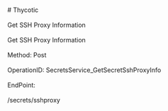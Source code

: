 <br>#     Thycotic</br>
<br>Get SSH Proxy Information</br>
<br>Get SSH Proxy Information</br>
<br>Method: Post</br>
<br>OperationID: SecretsService_GetSecretSshProxyInfo</br>
<br>EndPoint:</br>
<br>/secrets/sshproxy</br>
